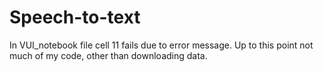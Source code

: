 # Speech-to-text
In VUI_notebook file cell 11 fails due to error message. Up to this point not much of my code, other than downloading data.
